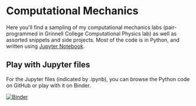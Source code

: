 # Computational Mechanics
Here you'll find a sampling of my computational mechanics labs (pair-programmed in Grinnell College Computational Physics lab) as well as assorted snippets and side projects. Most of the code is in Python, and written using [Jupyter Notebook](https://jupyter.org/).

## Play with Jupyter files
For the Jupyter files (indicated by .ipynb), you can browse the Python code on GitHub or play with it on Binder.

[![Binder](https://mybinder.org/badge_logo.svg)](https://mybinder.org/v2/gh/gyanishere/physics/master)
